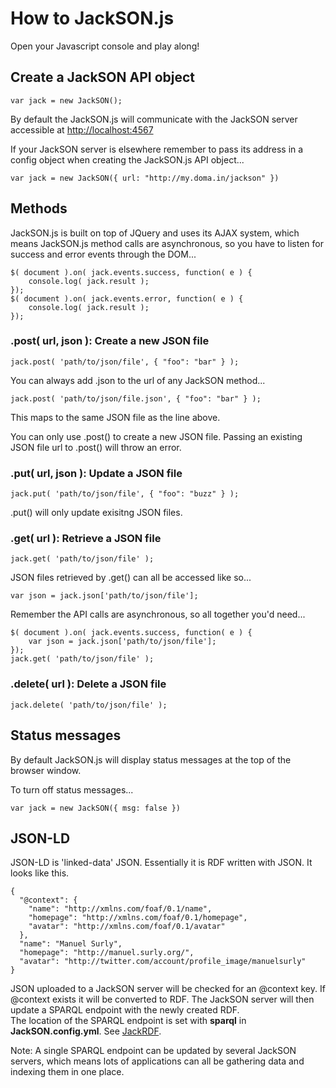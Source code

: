 # How to JackSON.js

Open your Javascript console and play along!

## Create a JackSON API object
	var jack = new JackSON();

By default the JackSON.js will communicate with the JackSON server accessible at [http://localhost:4567](http://localhost:4567)

If your JackSON server is elsewhere remember to pass its address in a config object when creating the JackSON.js API object...

	var jack = new JackSON({ url: "http://my.doma.in/jackson" })

## Methods
JackSON.js is built on top of JQuery and uses its AJAX system, which means JackSON.js method calls are asynchronous, so you have to listen for success and error events through the DOM...

	$( document ).on( jack.events.success, function( e ) {
		console.log( jack.result );
	});
	$( document ).on( jack.events.error, function( e ) {
		console.log( jack.result );
	});

### .post( url, json ): Create a new JSON file
	jack.post( 'path/to/json/file', { "foo": "bar" } );

You can always add .json to the url of any JackSON method...

	jack.post( 'path/to/json/file.json', { "foo": "bar" } );

This maps to the same JSON file as the line above.

You can only use .post() to create a new JSON file.
Passing an existing JSON file url to .post() will throw an error.

### .put( url, json ): Update a JSON file
	jack.put( 'path/to/json/file', { "foo": "buzz" } );

.put() will only update exisitng JSON files.

### .get( url ): Retrieve a JSON file
	jack.get( 'path/to/json/file' );

JSON files retrieved by .get() can all be accessed like so...

	var json = jack.json['path/to/json/file'];

Remember the API calls are asynchronous, so all together you'd need...

	$( document ).on( jack.events.success, function( e ) {
		var json = jack.json['path/to/json/file'];
	});
	jack.get( 'path/to/json/file' );

### .delete( url ): Delete a JSON file
	jack.delete( 'path/to/json/file' );


## Status messages
By default JackSON.js will display status messages at the top of the browser window.

To turn off status messages...

	var jack = new JackSON({ msg: false })

## JSON-LD
JSON-LD is 'linked-data' JSON.
Essentially it is RDF written with JSON.
It looks like this.

	{
	  "@context": {
	    "name": "http://xmlns.com/foaf/0.1/name",
	    "homepage": "http://xmlns.com/foaf/0.1/homepage",
	    "avatar": "http://xmlns.com/foaf/0.1/avatar"
	  },
	  "name": "Manuel Surly",
	  "homepage": "http://manuel.surly.org/",
	  "avatar": "http://twitter.com/account/profile_image/manuelsurly"
	}

JSON uploaded to a JackSON server will be checked for an @context key.
If @context exists it will be converted to RDF.
The JackSON server will then update a SPARQL endpoint with the newly created RDF.  
The location of the SPARQL endpoint is set with **sparql** in **JackSON.config.yml**.  See [JackRDF](http://github.com/caesarfeta/jackrdf).

Note: A single SPARQL endpoint can be updated by several JackSON servers, which means lots of applications can all be gathering data and indexing them in one place.